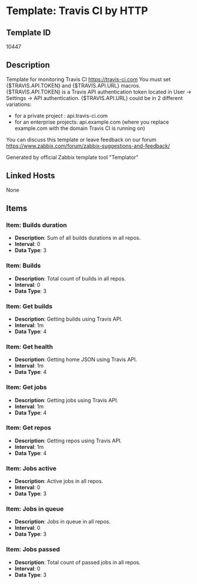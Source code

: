 # Template: Travis CI by HTTP

## Template ID
10447

## Description
Template for monitoring Travis CI https://travis-ci.com
You must set {$TRAVIS.API.TOKEN} and {$TRAVIS.API.URL} macros.
  {$TRAVIS.API.TOKEN} is a Travis API authentication token located in User -> Settings -> API authentication.
  {$TRAVIS.API.URL} could be in 2 different variations:
   - for a private project : api.travis-ci.com
   - for an enterprise projects: api.example.com (where you replace example.com with the domain Travis CI is running on)

You can discuss this template or leave feedback on our forum https://www.zabbix.com/forum/zabbix-suggestions-and-feedback/

Generated by official Zabbix template tool "Templator"

## Linked Hosts
None

## Items

### Item: Builds duration
- **Description**: Sum of all builds durations in all repos.
- **Interval**: 0
- **Data Type**: 3

### Item: Builds
- **Description**: Total count of builds in all repos.
- **Interval**: 0
- **Data Type**: 3

### Item: Get builds
- **Description**: Getting builds using Travis API.
- **Interval**: 1m
- **Data Type**: 4

### Item: Get health
- **Description**: Getting home JSON using Travis API.
- **Interval**: 1m
- **Data Type**: 4

### Item: Get jobs
- **Description**: Getting jobs using Travis API.
- **Interval**: 1m
- **Data Type**: 4

### Item: Get repos
- **Description**: Getting repos using Travis API.
- **Interval**: 1m
- **Data Type**: 4

### Item: Jobs active
- **Description**: Active jobs in all repos.
- **Interval**: 0
- **Data Type**: 3

### Item: Jobs in queue
- **Description**: Jobs in queue in all repos.
- **Interval**: 0
- **Data Type**: 3

### Item: Jobs passed
- **Description**: Total count of passed jobs in all repos.
- **Interval**: 0
- **Data Type**: 3

